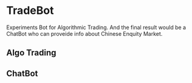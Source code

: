 # TradeBot
Experiments Bot for Algorithmic Trading. And the final result would be a ChatBot who can proveide info about Chinese Enquity Market.

## Algo Trading

## ChatBot
